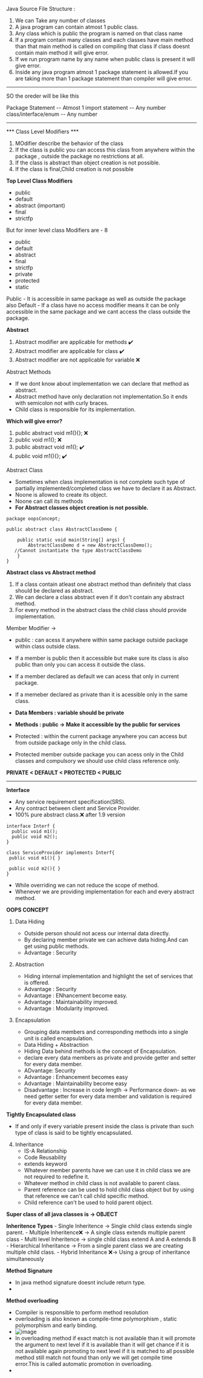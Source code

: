 Java Source File Structure :
 1. We can Take any number of classes
 2. A java program can contain atmost 1 public class.
 3. Any class which is public the program is named on that class name
 4. If a program contain many classes and each classes have main method than that main method is called on compiling that class
    if class doesnt contain main method it will give error.
 5. If we run program name by any name when public class is present it will give error.
 6. Inside any java program atmost 1 package statement is allowed.If you are taking more than 1 package statement than compiler will give error.
---
SO the oreder will be like this 

Package Statement     -- Atmost 1
import statement      -- Any number 
class/interface/enum  -- Any number 

---
*** Class Level Modifiers ***
  1. MOdifier describe the behavior of the class
  2. If the class is public you can access this class from anywhere within the package , outside the package no restrictions at all.
  3. If the class is abstract than object creation is not possible.
  4. If the class is final,Child creation is not possible

**Top Level Class Modifiers**
- public
- default
- abstract   (important)
- final
- strictfp

But for inner level class Modifiers are - 8
- public
- default
- abstract
- final
- strictfp
- private
- protected
- static

Public - It is accessible in same package as well as outside the package also
Default - If a class have no access modifier means it can be only accessible in the same package and we cant access the class outside the package.

**Abstract**
1. Abstract modifier are applicable for methods ✔️
2. Abstract modifier are applicable for class ✔️
3. Abstract modifier are not applicable for variable ❌

Abstract Methods 
- If we dont know about implementation we can declare that method as abstract.
- Abstract method have only declaration not implementation.So it ends with semicolon not with curly braces.
- Child class is responsible for its implementation.

**Which will give error?**
1. public abstract void m1(){}; ❌
2. public void m1(); ❌
3. public abstract void m1(); ✔️
4. public void m1(){}; ✔️

Abstract Class
- Sometimes when class implementation is not complete such type of partially implemented/completed class we have to declare it as Abstract.
- Noone is allowed to create its object.
- Noone can call its methods
- **For Abstract classes object creation is not possible.**
```
package oopsConcept;

public abstract class AbstractClassDemo {

	public static void main(String[] args) {
		AbstractClassDemo d = new AbstractClassDemo();
   //Cannot instantiate the type AbstractClassDemo
	}
}
```
**Abstract class vs Abstract method**
1. If a class contain atleast one abstract method than definitely that class should be declared as abstract.
2. We can declare a class abstract even if it don't contain any abstract method.
3. For every method in the abstract class the child class should provide implementation.

Member Modifier ->
- public : can acess it anywhere within same package outside package within class outside class.
- If a member is public then it accessible but make sure its class is also public than only you can access it outside the class.
- If a member declared as default we can acess that only in current package.
- If a memeber declared as private than it is acessible only in the same class.

- **Data Members : variable should be private**
- **Methods : public -> Make it accessible by the public for services**
- Protected : within the current package anywhere you can access but from outside package only in the child class.
- Protected member outside package you can acess only in the Child classes and compulsory we should use child class reference only.

**PRIVATE < DEFAULT < PROTECTED < PUBLIC**

---
**Interface**
- Any service requirement specification(SRS).
- Any contract between client and Service Provider.
- 100% pure abstract class.❌ after 1.9 version
```
interface Interf {
  public void m1();
  public void m2();
}

class ServiceProvider implements Interf{
 public void m1(){ }

 public void m2(){ }
}
```
- While overriding we can not reduce the scope of method.
- Whenever we are providing implementation for each and every abstract method.


**OOPS CONCEPT**
1. Data Hiding
   - Outside person should not acess our internal data directly.
   - By declaring member private we can achieve data hiding.And can get 
     using public methods.
   - Advantage : Security

2. Abstraction
   - Hiding internal implementation and highlight the set of services that is offered.
   - Advantage : Security
   - Advantage : ENhancement become easy.
   - Advantage : Maintainability improved.
   - Advantage : Modularity improved.

3. Encapsulation
   - Grouping data members and corresponding methods into a single unit is 
     called encapsulation.
   - Data Hiding + Abstraction
   - Hiding Data behind methods is the concept of Encapsulation.
   - declare every data members as private and provide getter and setter 
     for every data member.
   - ADvantage: Security
   - Advantage : Enhancement becomes easy
   - Advantage : Maintainability become easy
   - Disadvantage : Increase in code length -> Performance down- as we need 
     getter setter for every data member and validation is required for 
     every data member.

**Tightly Encapsulated class**
- If and only if every variable present inside the class is private than 
  such type of class is said to be tightly encapsulated.
4. Inheritance
   - IS-A Relationship
   - Code Reusability
   - extends keyword
   - Whatever member parents have we can use it in child class we are not 
     required to redefine it.
   - Whatever method in child class is not available to parent class.
   - Parent reference can be used to hold child class object but by using 
     that reference we can't call child specific method.
   - Child reference can't be used to hold parent object.


  **Super class of all java classes is -> OBJECT**

  **Inheritence Types**
     - Single Inheritence   -> Single child class extends single parent.
     - Multiple Inheritence❌ -> A single class extends multiple parent 
      class 
     - Multi level Inheritence -> single child class extend A and A extends B
     - Hierarchical Inheritance -> From a single parent class we are 
      creating multiple child class.
     - Hybrid Inheritance ❌-> Using a group of inheritance simultaneously


**Method Signature**
- In java method signature doesnt include return type.
- 

**Method overloading**
- Compiler is responsible to perform method resolution
- overloading is also known as compile-time polymorphism , static polymorphism and early binding.
- ![image](https://github.com/user-attachments/assets/3686fc7b-d6d6-4e96-bd04-23b94d2f8a36)
- In overloading method if exact match is not available than it will promote the argument to next level if it is available than it will get chance if it is not available again promoting to next level if it is matched to all possible method still match not found than only we will get compile time error.This is called automatic promotion in overloading.
- 
